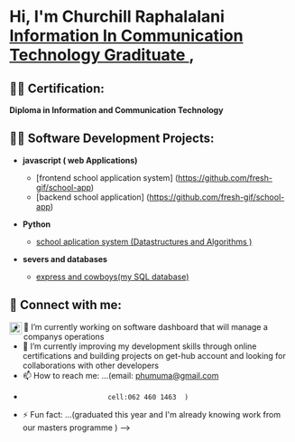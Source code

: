 <h1>Hi, I'm Churchill Raphalalani <br/><a href="https://github.com/fresh-gif>Programmer/Developer</a>, <a href="www.linkedin.com/in/phungo-churchill-raphalalani-35403b221">Information In Communication Technology Gradituate </a>,</h1>

<h2>👨‍💻 Certification:</h2>
<b>Diploma in Information and Communication Technology</b> 

<h2>👨‍💻 Software Development Projects:</h2>


- <b>javascript ( web Applications)</b>
  - [frontend school application system] (https://github.com/fresh-gif/school-app)
  - [backend school application] (https://github.com/fresh-gif/school-app)
  
- <b>Python</b>
  - [school aplication system  (Datastructures and Algorithms )](https://github.com/fresh-gif/school-app)
- <b>severs and databases</b>
  - [express and cowboys(my SQL database)](https://github.com/fresh-gif/school-app)

<h2> 🤳 Connect with me:</h2>



[<img align="left" alt="churchill raphalalani | LinkedIn" width="22px" src="https://cdn.jsdelivr.net/npm/simple-icons@v3/icons/linkedin.svg" />][linkedin]



[linkedin]: www.linkedin.com/in/phungo-churchill-raphalalani-35403b221




- 🔭 I’m currently working on software dashboard that will manage a companys operations 
- 🌱 I’m currently improving my development skills through online certifications and building projects on get-hub account and looking for collaborations with other developers 
- 📫 How to reach me: ...(email: phumuma@gmail.com
-                          cell:062 460 1463  )

- ⚡ Fun fact: ...(graduated this year and I'm already  knowing work from our masters programme )
-->
